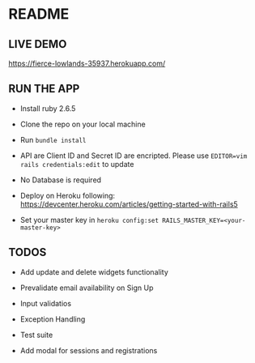 # README

## LIVE DEMO

https://fierce-lowlands-35937.herokuapp.com/

## RUN THE APP

* Install ruby 2.6.5

* Clone the repo on your local machine

* Run `bundle install`

* API are Client ID and Secret ID are encripted. Please use `EDITOR=vim rails credentials:edit` to update

* No Database is required

* Deploy on Heroku following: https://devcenter.heroku.com/articles/getting-started-with-rails5

* Set your master key in `heroku config:set RAILS_MASTER_KEY=<your-master-key>`

## TODOS

* Add update and delete widgets functionality

* Prevalidate email availability on Sign Up

* Input validatios

* Exception Handling

* Test suite

* Add modal for sessions and registrations